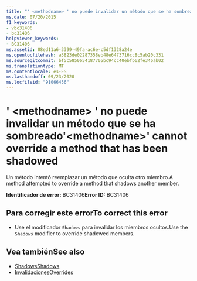 ```yaml
---
title: "' <methodname> ' no puede invalidar un método que se ha sombreado"
ms.date: 07/20/2015
f1_keywords:
- vbc31406
- bc31406
helpviewer_keywords:
- BC31406
ms.assetid: 08ed11a6-3399-49fa-ac6e-c5df1328a24e
ms.openlocfilehash: a3823de02287358eb48e6473716cc8c5ab20c331
ms.sourcegitcommit: bf5c5850654187705bc94cc40ebfb62fe346ab02
ms.translationtype: MT
ms.contentlocale: es-ES
ms.lasthandoff: 09/23/2020
ms.locfileid: "91066456"
---
```

# <a name="methodname-cannot-override-a-method-that-has-been-shadowed"></a><span data-ttu-id="42863-102">' \<methodname> ' no puede invalidar un método que se ha sombreado</span><span class="sxs-lookup"><span data-stu-id="42863-102">'\<methodname>' cannot override a method that has been shadowed</span></span>

<span data-ttu-id="42863-103">Un método intentó reemplazar un método que oculta otro miembro.</span><span class="sxs-lookup"><span data-stu-id="42863-103">A method attempted to override a method that shadows another member.</span></span>  
  
 <span data-ttu-id="42863-104">**Identificador de error:** BC31406</span><span class="sxs-lookup"><span data-stu-id="42863-104">**Error ID:** BC31406</span></span>  
  
## <a name="to-correct-this-error"></a><span data-ttu-id="42863-105">Para corregir este error</span><span class="sxs-lookup"><span data-stu-id="42863-105">To correct this error</span></span>  
  
- <span data-ttu-id="42863-106">Use el modificador `Shadows` para invalidar los miembros ocultos.</span><span class="sxs-lookup"><span data-stu-id="42863-106">Use the `Shadows` modifier to override shadowed members.</span></span>  
  
## <a name="see-also"></a><span data-ttu-id="42863-107">Vea también</span><span class="sxs-lookup"><span data-stu-id="42863-107">See also</span></span>

- [<span data-ttu-id="42863-108">Shadows</span><span class="sxs-lookup"><span data-stu-id="42863-108">Shadows</span></span>](../language-reference/modifiers/shadows.md)
- [<span data-ttu-id="42863-109">Invalidaciones</span><span class="sxs-lookup"><span data-stu-id="42863-109">Overrides</span></span>](../language-reference/modifiers/overrides.md)
